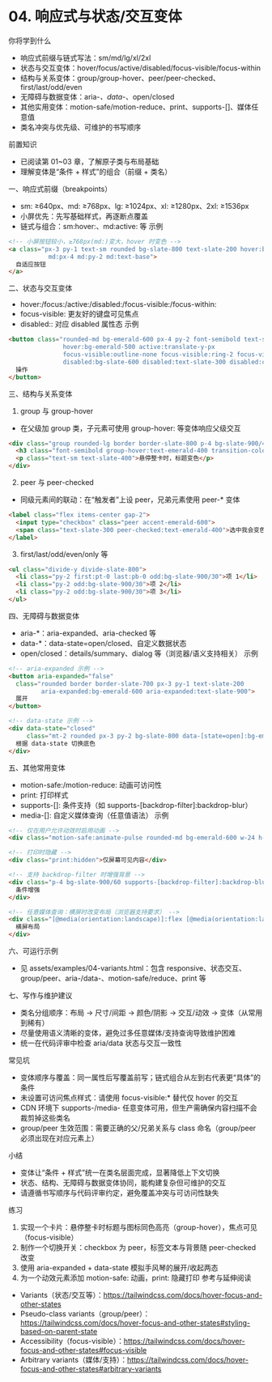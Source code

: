 # 04. 响应式与状态/交互变体

你将学到什么
- 响应式前缀与链式写法：sm/md/lg/xl/2xl
- 状态与交互变体：hover/focus/active/disabled/focus-visible/focus-within
- 结构与关系变体：group/group-hover、peer/peer-checked、first/last/odd/even
- 无障碍与数据变体：aria-*、data-*、open/closed
- 其他实用变体：motion-safe/motion-reduce、print、supports-[]、媒体任意值
- 类名冲突与优先级、可维护的书写顺序

前置知识
- 已阅读第 01~03 章，了解原子类与布局基础
- 理解变体是“条件 + 样式”的组合（前缀 + 类名）

一、响应式前缀（breakpoints）
- sm: ≥640px、md: ≥768px、lg: ≥1024px、xl: ≥1280px、2xl: ≥1536px
- 小屏优先：先写基础样式，再逐断点覆盖
- 链式与组合：sm:hover:、md:active: 等
示例
```html
<!-- 小屏按钮较小，≥768px(md:)变大，hover 时变色 -->
<a class="px-3 py-1 text-sm rounded bg-slate-800 text-slate-200 hover:bg-slate-700
           md:px-4 md:py-2 md:text-base">
  自适应按钮
</a>
```

二、状态与交互变体
- hover:/focus:/active:/disabled:/focus-visible:/focus-within:
- focus-visible: 更友好的键盘可见焦点
- disabled:: 对应 disabled 属性态
示例
```html
<button class="rounded-md bg-emerald-600 px-4 py-2 font-semibold text-slate-900
               hover:bg-emerald-500 active:translate-y-px
               focus-visible:outline-none focus-visible:ring-2 focus-visible:ring-emerald-400
               disabled:bg-slate-600 disabled:text-slate-300 disabled:cursor-not-allowed">
  操作
</button>
```

三、结构与关系变体
1) group 与 group-hover
- 在父级加 group 类，子元素可使用 group-hover: 等变体响应父级交互
```html
<div class="group rounded-lg border border-slate-800 p-4 bg-slate-900/40">
  <h3 class="font-semibold group-hover:text-emerald-400 transition-colors">卡片标题</h3>
  <p class="text-sm text-slate-400">悬停整卡时，标题变色</p>
</div>
```
2) peer 与 peer-checked
- 同级元素间的联动：在“触发者”上设 peer，兄弟元素使用 peer-* 变体
```html
<label class="flex items-center gap-2">
  <input type="checkbox" class="peer accent-emerald-600">
  <span class="text-slate-300 peer-checked:text-emerald-400">选中我会变色</span>
</label>
```
3) first/last/odd/even/only 等
```html
<ul class="divide-y divide-slate-800">
  <li class="py-2 first:pt-0 last:pb-0 odd:bg-slate-900/30">项 1</li>
  <li class="py-2 odd:bg-slate-900/30">项 2</li>
  <li class="py-2 odd:bg-slate-900/30">项 3</li>
</ul>
```

四、无障碍与数据变体
- aria-*：aria-expanded、aria-checked 等
- data-*：data-state=open/closed、自定义数据状态
- open/closed：details/summary、dialog 等（浏览器/语义支持相关）
示例
```html
<!-- aria-expanded 示例 -->
<button aria-expanded="false"
  class="rounded border border-slate-700 px-3 py-1 text-slate-200
         aria-expanded:bg-emerald-600 aria-expanded:text-slate-900">
  展开
</button>

<!-- data-state 示例 -->
<div data-state="closed"
     class="mt-2 rounded px-3 py-2 bg-slate-800 data-[state=open]:bg-emerald-600">
  根据 data-state 切换底色
</div>
```

五、其他常用变体
- motion-safe:/motion-reduce: 动画可访问性
- print: 打印样式
- supports-[]: 条件支持（如 supports-[backdrop-filter]:backdrop-blur）
- media-[]: 自定义媒体查询（任意值语法）
示例
```html
<!-- 仅在用户允许动效时启用动画 -->
<div class="motion-safe:animate-pulse rounded-md bg-emerald-600 w-24 h-8"></div>

<!-- 打印时隐藏 -->
<div class="print:hidden">仅屏幕可见内容</div>

<!-- 支持 backdrop-filter 时增强背景 -->
<div class="p-4 bg-slate-900/60 supports-[backdrop-filter]:backdrop-blur">
  条件增强
</div>

<!-- 任意媒体查询：横屏时改变布局（浏览器支持要求） -->
<div class="[@media(orientation:landscape)]:flex [@media(orientation:landscape)]:gap-4">
  横屏布局
</div>
```

六、可运行示例
- 见 assets/examples/04-variants.html：包含 responsive、状态交互、group/peer、aria-/data-、motion-safe/reduce、print 等

七、写作与维护建议
- 类名分组顺序：布局 → 尺寸/间距 → 颜色/阴影 → 交互/动效 → 变体（从常用到稀有）
- 尽量使用语义清晰的变体，避免过多任意媒体/支持查询导致维护困难
- 统一在代码评审中检查 aria/data 状态与交互一致性

常见坑
- 变体顺序与覆盖：同一属性后写覆盖前写；链式组合从左到右代表更“具体”的条件
- 未设置可访问焦点样式：请使用 focus-visible:* 替代仅 hover 的交互
- CDN 环境下 supports-/media- 任意变体可用，但生产需确保内容扫描不会裁剪掉这些类名
- group/peer 生效范围：需要正确的父/兄弟关系与 class 命名（group/peer 必须出现在对应元素上）

小结
- 变体让“条件 + 样式”统一在类名层面完成，显著降低上下文切换
- 状态、结构、无障碍与数据变体协同，能构建复杂但可维护的交互
- 请遵循书写顺序与代码评审约定，避免覆盖冲突与可访问性缺失

练习
1) 实现一个卡片：悬停整卡时标题与图标同色高亮（group-hover），焦点可见（focus-visible）
2) 制作一个切换开关：checkbox 为 peer，标签文本与背景随 peer-checked 改变
3) 使用 aria-expanded + data-state 模拟手风琴的展开/收起两态
4) 为一个动效元素添加 motion-safe: 动画，print: 隐藏打印
参考与延伸阅读
- Variants（状态/交互等）：https://tailwindcss.com/docs/hover-focus-and-other-states
- Pseudo-class variants（group/peer）：https://tailwindcss.com/docs/hover-focus-and-other-states#styling-based-on-parent-state
- Accessibility（focus-visible）：https://tailwindcss.com/docs/hover-focus-and-other-states#focus-visible
- Arbitrary variants（媒体/支持）：https://tailwindcss.com/docs/hover-focus-and-other-states#arbitrary-variants